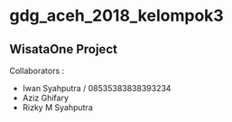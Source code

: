 # gdg_aceh_2018_kelompok3

## WisataOne Project
Collaborators :
- Iwan Syahputra / 08535383838393234
- Aziz Ghifary
- Rizky M Syahputra
